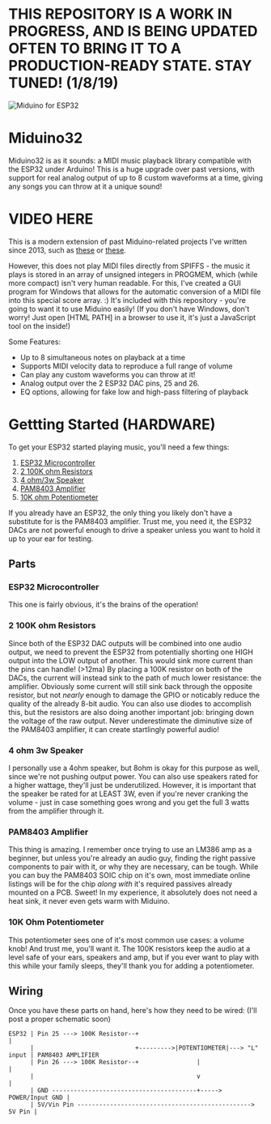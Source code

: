 # THIS REPOSITORY IS A WORK IN PROGRESS, AND IS BEING UPDATED OFTEN TO BRING IT TO A PRODUCTION-READY STATE. STAY TUNED! (1/8/19)

![Miduino for ESP32](https://i.imgur.com/xtJz2LX.jpg)

# Miduino32

Miduino32 is as it sounds: a MIDI music playback library compatible with the ESP32 under Arduino! This is a huge upgrade over past versions, with support for real analog output of up to 8 custom waveforms at a time, giving any songs you can throw at it a unique sound!

# VIDEO HERE

This is a modern extension of past Miduino-related projects I've written since 2013, such as [these](https://www.youtube.com/watch?v=oHhYpbQlO60) or [these](https://www.youtube.com/watch?v=hduXiwkRofU).

However, this does not play MIDI files directly from SPIFFS - the music it plays is stored in an array of unsigned integers in PROGMEM, which (while more compact) isn't very human readable. For this, I've created a GUI program for Windows that allows for the automatic conversion of a MIDI file into this special score array. :) It's included with this repository - you're going to want it to use Miduino easily! (If you don't have Windows, don't worry! Just open [HTML PATH] in a browser to use it, it's just a JavaScript tool on the inside!)

Some Features:
  - Up to 8 simultaneous notes on playback at a time
  - Supports MIDI velocity data to reproduce a full range of volume
  - Can play any custom waveforms you can throw at it!
  - Analog output over the 2 ESP32 DAC pins, 25 and 26.
  - EQ options, allowing for fake low and high-pass filtering of playback

# Gettting Started (HARDWARE)

To get your ESP32 started playing music, you'll need a few things:

1. [ESP32 Microcontroller](https://www.amazon.com/ACROBOTIC-Development-Bluetooth-Raspberry-ESP-WROOM-32/dp/B01MTU49AT/ref=sr_1_9?ie=UTF8&qid=1547014214&sr=8-9&keywords=esp32+arduino)
2. [2 100K ohm Resistors](https://www.amazon.com/Projects-100EP5121K00-Ohm-Resistors-Pack/dp/B0185FIJ9A/ref=sr_1_3?ie=UTF8&qid=1547014316&sr=8-3&keywords=1kohm+resistor)
3. [4 ohm/3w Speaker](https://www.amazon.com/Cylewet-Diameter-Loudspeaker-Speaker-Arduino/dp/B01N1XLS87/ref=sr_1_4?ie=UTF8&qid=1547014341&sr=8-4&keywords=3w+4ohm)
4. [PAM8403 Amplifier](https://www.amazon.com/CHENBO-PAM8403-digital-amplifier-efficient/dp/B01D4O2GI2/ref=sr_1_2?ie=UTF8&qid=1547014379&sr=8-2&keywords=pam8403)
5. [10K ohm Potentiometer](https://www.amazon.com/HELLOYEE-Breadboard-Trim-Potentiometer-Arduino/dp/B01IK6GT1E/ref=sr_1_23?ie=UTF8&qid=1547014176&sr=8-23&keywords=potentiometer)

If you already have an ESP32, the only thing you likely don't have a substitute for is the PAM8403 amplifier. Trust me, you need it, the ESP32 DACs are not powerful enough to drive a speaker unless you want to hold it up to your ear for testing. 

## Parts

### ESP32 Microcontroller
This one is fairly obvious, it's the brains of the operation!

### 2 100K ohm Resistors
Since both of the ESP32 DAC outputs will be combined into one audio output, we need to prevent the ESP32 from potentially shorting one HIGH output into the LOW output of another. This would sink more current than the pins can handle! (>12ma) By placing a 100K resistor on both of the DACs, the current will instead sink to the path of much lower resistance: the amplifier. Obviously some current will still sink back through the opposite resistor, but not *nearly* enough to damage the GPIO or noticably reduce the quality of the already 8-bit audio. You can also use diodes to accomplish this, but the resistors are also doing another important job: bringing down the voltage of the raw output. Never underestimate the diminutive size of the PAM8403 amplifier, it can create startlingly powerful audio!

### 4 ohm 3w Speaker
I personally use a 4ohm speaker, but 8ohm is okay for this purpose as well, since we're not pushing output power. You can also use speakers rated for a higher wattage, they'll just be underutilized. However, it is important that the speaker be rated for at LEAST 3W, even if you're never cranking the volume - just in case something goes wrong and you get the full 3 watts from the amplifier through it.

### PAM8403 Amplifier
This thing is amazing. I remember once trying to use an LM386 amp as a beginner, but unless you're already an audio guy, finding the right passive components to pair with it, or why they are necessary, can be tough. While you can buy the PAM8403 SOIC chip on it's own, most immediate online listings will be for the chip *along with* it's required passives already mounted on a PCB. Sweet! In my experience, it absolutely does not need a heat sink, it never even gets warm with Miduino.

### 10K Ohm Potentiometer
This potentiometer sees one of it's most common use cases: a volume knob! And trust me, you'll want it. The 100K resistors keep the audio at a level safe of your ears, speakers and amp, but if you ever want to play with this while your family sleeps, they'll thank you for adding a potentiometer.

## Wiring

Once you have these parts on hand, here's how they need to be wired: (I'll post a proper schematic soon)

    ESP32 | Pin 25 ---> 100K Resistor--+                                        |
          |                            +--------->|POTENTIOMETER|---> "L" input | PAM8403 AMPLIFIER
          | Pin 26 ---> 100K Resistor--+                |                       |
          |                                             v                       |
          | GND ----------------------------------------+-----> POWER/Input GND |
          | 5V/Vin Pin ------------------------------------------------> 5V Pin |
